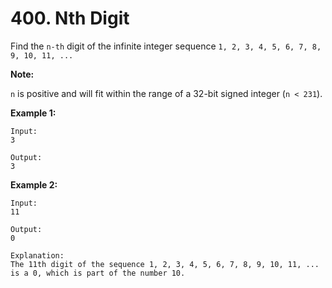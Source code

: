 # 400. Nth Digit

Find the `n-th` digit of the infinite integer sequence
`1, 2, 3, 4, 5, 6, 7, 8, 9, 10, 11, ...`

__Note:__

`n` is positive and will fit within the range of a 32-bit signed integer
(`n < 231`).

__Example 1:__

```
Input:
3

Output:
3
```

__Example 2:__

```
Input:
11

Output:
0

Explanation:
The 11th digit of the sequence 1, 2, 3, 4, 5, 6, 7, 8, 9, 10, 11, ... is a 0, which is part of the number 10.
```
